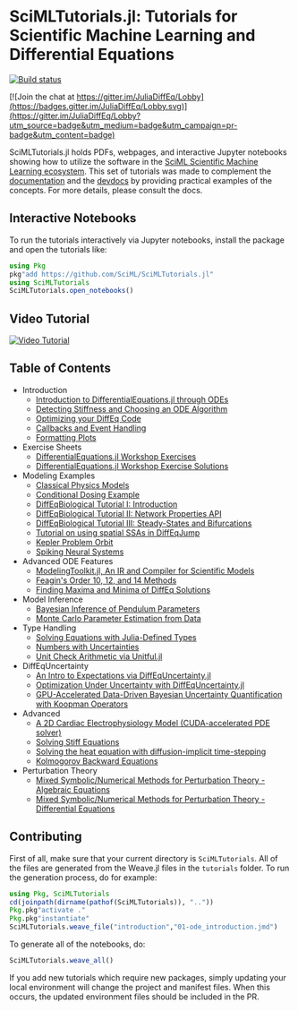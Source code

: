 # SciMLTutorials.jl: Tutorials for Scientific Machine Learning and Differential Equations

[![Build status](https://badge.buildkite.com/8a39c2e1b44511eb84bdcd9019663cad757ae2479abd340508.svg)](https://buildkite.com/julialang/scimltutorials-dot-jl)

[![Join the chat at https://gitter.im/JuliaDiffEq/Lobby](https://badges.gitter.im/JuliaDiffEq/Lobby.svg)](https://gitter.im/JuliaDiffEq/Lobby?utm_source=badge&utm_medium=badge&utm_campaign=pr-badge&utm_content=badge)


SciMLTutorials.jl holds PDFs, webpages, and interactive Jupyter notebooks
showing how to utilize the software in the [SciML Scientific Machine Learning ecosystem](https://sciml.ai/).
This set of tutorials was made to complement the [documentation](https://sciml.ai/documentation/)
and the [devdocs](http://devdocs.sciml.ai/latest/)
by providing practical examples of the concepts. For more details, please
consult the docs.

## Interactive Notebooks

To run the tutorials interactively via Jupyter notebooks, install the package
and open the tutorials like:

```julia
using Pkg
pkg"add https://github.com/SciML/SciMLTutorials.jl"
using SciMLTutorials
SciMLTutorials.open_notebooks()
```

## Video Tutorial

[![Video Tutorial](https://user-images.githubusercontent.com/1814174/36342812-bdfd0606-13b8-11e8-9eff-ff219de909e5.PNG)](https://youtu.be/KPEqYtEd-zY)

## Table of Contents

- Introduction
  - [Introduction to DifferentialEquations.jl through ODEs](http://tutorials.juliadiffeq.org/html/introduction/01-ode_introduction.html)
  - [Detecting Stiffness and Choosing an ODE Algorithm](http://tutorials.juliadiffeq.org/html/introduction/02-choosing_algs.html)
  - [Optimizing your DiffEq Code](http://tutorials.juliadiffeq.org/html/introduction/03-optimizing_diffeq_code.html)
  - [Callbacks and Event Handling](http://tutorials.juliadiffeq.org/html/introduction/04-callbacks_and_events.html)
  - [Formatting Plots](http://tutorials.juliadiffeq.org/html/introduction/05-formatting_plots.html)
- Exercise Sheets
  - [DifferentialEquations.jl Workshop Exercises](http://tutorials.juliadiffeq.org/html/exercises/01-workshop_exercises.html)
  - [DifferentialEquations.jl Workshop Exercise Solutions](http://tutorials.juliadiffeq.org/html/exercises/02-workshop_solutions.html)
- Modeling Examples
  - [Classical Physics Models](http://tutorials.juliadiffeq.org/html/models/01-classical_physics.html)
  - [Conditional Dosing Example](http://tutorials.juliadiffeq.org/html/models/02-conditional_dosing.html)
  - [DiffEqBiological Tutorial I: Introduction](http://tutorials.juliadiffeq.org/html/models/03-diffeqbio_I_introduction.html)
  - [DiffEqBiological Tutorial II: Network Properties API](http://tutorials.juliadiffeq.org/html/models/04-diffeqbio_II_networkproperties.html)
  - [DiffEqBiological Tutorial III: Steady-States and Bifurcations](http://tutorials.juliadiffeq.org/html/models/04b-diffeqbio_III_steadystates.html)
  - [Tutorial on using spatial SSAs in DiffEqJump](http://tutorials.juliadiffeq.org/html/jumps/spatial.html)
  - [Kepler Problem Orbit](http://tutorials.juliadiffeq.org/html/models/05-kepler_problem.html)
  - [Spiking Neural Systems](http://tutorials.juliadiffeq.org/html/models/08-spiking_neural_systems.html)
- Advanced ODE Features
  - [ModelingToolkit.jl, An IR and Compiler for Scientific Models](http://tutorials.juliadiffeq.org/html/ode_extras/01-ModelingToolkit.html)
  - [Feagin's Order 10, 12, and 14 Methods](http://tutorials.juliadiffeq.org/html/ode_extras/02-feagin.html)
  - [Finding Maxima and Minima of DiffEq Solutions](http://tutorials.juliadiffeq.org/html/ode_extras/03-ode_minmax.html)
- Model Inference
  - [Bayesian Inference of Pendulum Parameters](http://tutorials.juliadiffeq.org/html/model_inference/01-pendulum_bayesian_inference.html)
  - [Monte Carlo Parameter Estimation from Data](http://tutorials.juliadiffeq.org/html/model_inference/02-monte_carlo_parameter_estim.html)
- Type Handling
  - [Solving Equations with Julia-Defined Types](http://tutorials.juliadiffeq.org/html/type_handling/01-number_types.html)
  - [Numbers with Uncertainties](http://tutorials.juliadiffeq.org/html/type_handling/02-uncertainties.html)
  - [Unit Check Arithmetic via Unitful.jl](http://tutorials.juliadiffeq.org/html/type_handling/03-unitful.html)
- DiffEqUncertainty
  - [An Intro to Expectations via DiffEqUncertainty.jl](http://tutorials.juliadiffeq.org/html/DiffEqUncertainty/01-expectation_introduction.html)
  - [Optimization Under Uncertainty with DiffEqUncertainty.jl](http://tutorials.juliadiffeq.org/html/DiffEqUncertainty/02-AD_and_optimization.html)
  - [GPU-Accelerated Data-Driven Bayesian Uncertainty Quantification with Koopman Operators](http://tutorials.juliadiffeq.org/html/DiffEqUncertainty/03-GPU_Bayesian_Koopman.html)
- Advanced
  - [A 2D Cardiac Electrophysiology Model (CUDA-accelerated PDE solver)](http://tutorials.juliadiffeq.org/html/advanced/01-beeler_reuter.html)
  - [Solving Stiff Equations](http://tutorials.juliadiffeq.org/html/advanced/02-advanced_ODE_solving.html)
  - [Solving the heat equation with diffusion-implicit time-stepping](http://tutorials.juliadiffeq.org/html/advanced/04-diffusion_implicit_heat_equation.html)
  - [Kolmogorov Backward Equations](http://tutorials.juliadiffeq.org/html/advanced/03-kolmogorov_equations.html)
- Perturbation Theory
  - [Mixed Symbolic/Numerical Methods for Perturbation Theory - Algebraic Equations](http://tutorials.juliadiffeq.org/html/perturbation/01-perturbation_algebraic.html)
  - [Mixed Symbolic/Numerical Methods for Perturbation Theory - Differential Equations](http://tutorials.juliadiffeq.org/html/perturbation/02-perturbation_differential.html)


## Contributing

First of all, make sure that your current directory is `SciMLTutorials`. All
of the files are generated from the Weave.jl files in the `tutorials` folder.
To run the generation process, do for example:

```julia
using Pkg, SciMLTutorials
cd(joinpath(dirname(pathof(SciMLTutorials)), ".."))
Pkg.pkg"activate ."
Pkg.pkg"instantiate"
SciMLTutorials.weave_file("introduction","01-ode_introduction.jmd")
```

To generate all of the notebooks, do:

```julia
SciMLTutorials.weave_all()
```

If you add new tutorials which require new packages, simply updating your local
environment will change the project and manifest files. When this occurs, the
updated environment files should be included in the PR.
